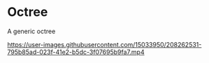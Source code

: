 # Octree
A generic octree

https://user-images.githubusercontent.com/15033950/208262531-795b85ad-023f-41e2-b5dc-3f07695b9fa7.mp4
